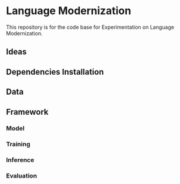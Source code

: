 # Language  Modernization

This repository is for the code base for Experimentation on Language Modernization.

## Ideas

## Dependencies Installation

## Data

## Framework

### Model

### Training

### Inference

### Evaluation


